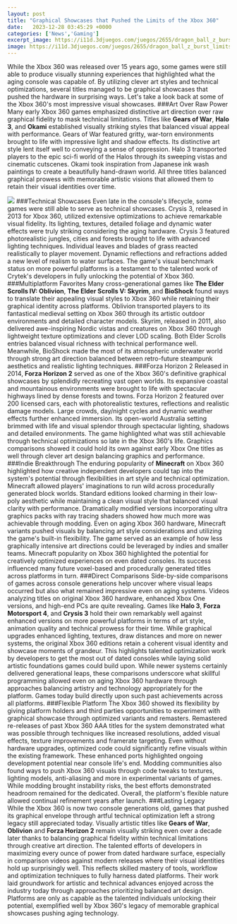 ```yaml
---
layout: post
title: "Graphical Showcases that Pushed the Limits of the Xbox 360"
date:   2023-12-28 03:45:29 +0000
categories: ['News','Gaming']
excerpt_image: https://i11d.3djuegos.com/juegos/2655/dragon_ball_z_burst_limits/fotos/ficha/dragon_ball_z_burst_limits-1688171.jpg
image: https://i11d.3djuegos.com/juegos/2655/dragon_ball_z_burst_limits/fotos/ficha/dragon_ball_z_burst_limits-1688171.jpg
---
```


While the Xbox 360 was released over 15 years ago, some games were still able to produce visually stunning experiences that highlighted what the aging console was capable of. By utilizing clever art styles and technical optimizations, several titles managed to be graphical showcases that pushed the hardware in surprising ways. Let's take a look back at some of the Xbox 360's most impressive visual showcases.
###Art Over Raw Power
Many early Xbox 360 games emphasized distinctive art direction over raw graphical fidelity to mask technical limitations. Titles like **Gears of War**, **Halo 3**, and **Okami** established visually striking styles that balanced visual appeal with performance. 
Gears of War featured gritty, war-torn environments brought to life with impressive light and shadow effects. Its distinctive art style lent itself well to conveying a sense of oppression. Halo 3 transported players to the epic sci-fi world of the Halos through its sweeping vistas and cinematic cutscenes. Okami took inspiration from Japanese ink wash paintings to create a beautifully hand-drawn world. All three titles balanced graphical prowess with memorable artistic visions that allowed them to retain their visual identities over time.

![](http://pcmedia.ign.com/pc/image/object/143/14306089/Michael-Phelps-Push-The-Limit_X360_US_ESRB.jpg)
###Technical Showcases 
Even late in the console's lifecycle, some games were still able to serve as technical showcases. Crysis 3, released in 2013 for Xbox 360, utilized extensive optimizations to achieve remarkable visual fidelity. Its lighting, textures, detailed foliage and dynamic water effects were truly striking considering the aging hardware.
Crysis 3 featured photorealistic jungles, cities and forests brought to life with advanced lighting techniques. Individual leaves and blades of grass reacted realistically to player movement. Dynamic reflections and refractions added a new level of realism to water surfaces. The game's visual benchmark status on more powerful platforms is a testament to the talented work of Crytek's developers in fully unlocking the potential of Xbox 360.
###Multiplatform Favorites 
Many cross-generational games like **The Elder Scrolls IV: Oblivion**, **The Elder Scrolls V: Skyrim**, and **BioShock** found ways to translate their appealing visual styles to Xbox 360 while retaining their graphical identity across platforms. 
Oblivion transported players to its fantastical medieval setting on Xbox 360 through its artistic outdoor environments and detailed character models. Skyrim, released in 2011, also delivered awe-inspiring Nordic vistas and creatures on Xbox 360 through lightweight texture optimizations and clever LOD scaling. Both Elder Scrolls entries balanced visual richness with technical performance well. Meanwhile, BioShock made the most of its atmospheric underwater world through strong art direction balanced between retro-future steampunk aesthetics and realistic lighting techniques.
###Forza Horizon 2 
Released in 2014, **Forza Horizon 2** served as one of the Xbox 360's definitive graphical showcases by splendidly recreating vast open worlds. Its expansive coastal and mountainous environments were brought to life with spectacular highways lined by dense forests and towns.
Forza Horizon 2 featured over 200 licensed cars, each with photorealistic textures, reflections and realistic damage models. Large crowds, day/night cycles and dynamic weather effects further enhanced immersion. Its open-world Australia setting brimmed with life and visual splendor through spectacular lighting, shadows and detailed environments. The game highlighted what was still achievable through technical optimizations so late in the Xbox 360's life. Graphics comparisons showed it could hold its own against early Xbox One titles as well through clever art design balancing graphics and performance.
###Indie Breakthrough 
The enduring popularity of **Minecraft** on Xbox 360 highlighted how creative independent developers could tap into the system's potential through flexibilities in art style and technical optimization. 
Minecraft allowed players' imaginations to run wild across procedurally generated block worlds. Standard editions looked charming in their low-poly aesthetic while maintaining a clean visual style that balanced visual clarity with performance. Dramatically modified versions incorporating ultra graphics packs with ray tracing shaders showed how much more was achievable through modding. Even on aging Xbox 360 hardware, Minecraft variants pushed visuals by balancing art style considerations and utilizing the game's built-in flexibility. 
The game served as an example of how less graphically intensive art directions could be leveraged by indies and smaller teams. Minecraft popularity on Xbox 360 highlighted the potential for creatively optimized experiences on even dated consoles. Its success influenced many future voxel-based and procedurally generated titles across platforms in turn.
###Direct Comparisons
Side-by-side comparisons of games across console generations help uncover where visual leaps occurred but also what remained impressive even on aging systems. Videos analyzing titles on original Xbox 360 hardware, enhanced Xbox One versions, and high-end PCs are quite revealing.
Games like **Halo 3**, **Forza Motorsport 4**, and **Crysis 3** hold their own remarkably well against enhanced versions on more powerful platforms in terms of art style, animation quality and technical prowess for their time. While graphical upgrades enhanced lighting, textures, draw distances and more on newer systems, the original Xbox 360 editions retain a coherent visual identity and showcase moments of grandeur. This highlights talented optimization work by developers to get the most out of dated consoles while laying solid artistic foundations games could build upon.
While newer systems certainly delivered generational leaps, these comparisons underscore what skillful programming allowed even on aging Xbox 360 hardware through approaches balancing artistry and technology appropriately for the platform. Games today build directly upon such past achievements across all platforms.
###Flexible Platform 
The Xbox 360 showed its flexibility by giving platform holders and third parties opportunities to experiment with graphical showcase through optimized variants and remasters. 
Remastered re-releases of past Xbox 360 AAA titles for the system demonstrated what was possible through techniques like increased resolutions, added visual effects, texture improvements and framerate targeting. Even without hardware upgrades, optimized code could significantly refine visuals within the existing framework. These enhanced ports highlighted ongoing development potential near console life's end. 
Modding communities also found ways to push Xbox 360 visuals through code tweaks to textures, lighting models, anti-aliasing and more in experimental variants of games. While modding brought instability risks, the best efforts demonstrated headroom remained for the dedicated. Overall, the platform's flexible nature allowed continual refinement years after launch.
###Lasting Legacy  
While the Xbox 360 is now two console generations old, games that pushed its graphical envelope through artful technical optimization left a strong legacy still appreciated today. Visually artistic titles like **Gears of War**, **Oblivion** and **Forza Horizon 2** remain visually striking even over a decade later thanks to balancing graphical fidelity within technical limitations through creative art direction.
The talented efforts of developers in maximizing every ounce of power from dated hardware surface, especially in comparison videos against modern releases where their visual identities hold up surprisingly well. This reflects skilled mastery of tools, workflow and optimization techniques to fully harness dated platforms. Their work laid groundwork for artistic and technical advances enjoyed across the industry today through approaches prioritizing balanced art design. Platforms are only as capable as the talented individuals unlocking their potential, exemplified well by Xbox 360's legacy of memorable graphical showcases pushing aging technology.